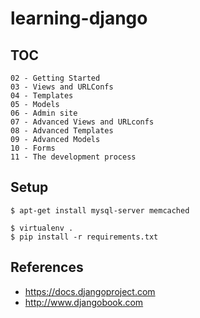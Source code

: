 learning-django
===============

TOC
---

    02 - Getting Started
    03 - Views and URLConfs
    04 - Templates
    05 - Models
    06 - Admin site
    07 - Advanced Views and URLconfs
    08 - Advanced Templates
    09 - Advanced Models
    10 - Forms
    11 - The development process

Setup
-----

    $ apt-get install mysql-server memcached

    $ virtualenv .
    $ pip install -r requirements.txt

References
----------

- https://docs.djangoproject.com
- http://www.djangobook.com
